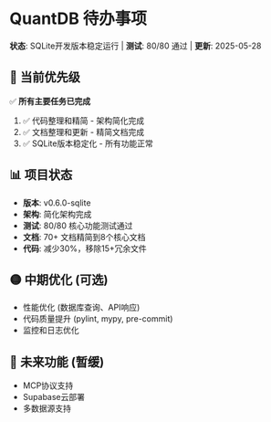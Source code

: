 # QuantDB 待办事项

**状态**: SQLite开发版本稳定运行 | **测试**: 80/80 通过 | **更新**: 2025-05-28

## 🎯 当前优先级

✅ **所有主要任务已完成**

1. ✅ 代码整理和精简 - 架构简化完成
2. ✅ 文档整理和更新 - 精简文档完成
3. ✅ SQLite版本稳定化 - 所有功能正常

## 📊 项目状态

- **版本**: v0.6.0-sqlite
- **架构**: 简化架构完成
- **测试**: 80/80 核心功能测试通过
- **文档**: 70+ 文档精简到8个核心文档
- **代码**: 减少30%，移除15+冗余文件

## 🟡 中期优化 (可选)

- 性能优化 (数据库查询、API响应)
- 代码质量提升 (pylint, mypy, pre-commit)
- 监控和日志优化

## 🔵 未来功能 (暂缓)

- MCP协议支持
- Supabase云部署
- 多数据源支持
